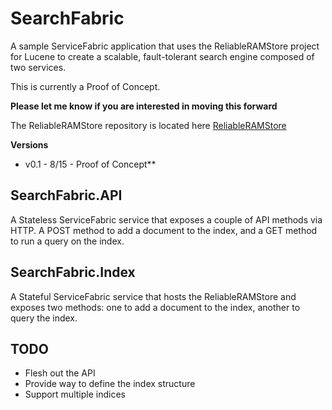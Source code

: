 # SearchFabric

A sample ServiceFabric application that uses the ReliableRAMStore project for Lucene to create a scalable, fault-tolerant search engine composed of two services. 

This is currently a Proof of Concept. 

**Please let me know if you are interested in moving this forward**

The ReliableRAMStore repository is located here
[ReliableRAMStore](https://github.com/adhurwit/ReliableRAMStore)


**Versions**

- v0.1 - 8/15 - Proof of Concept**



## SearchFabric.API
A Stateless ServiceFabric service that exposes a couple of API methods via HTTP. A POST method to add a document to the index, and a GET method to run a query on the index. 


## SearchFabric.Index
A Stateful ServiceFabric service that hosts the ReliableRAMStore and exposes two methods: one to add a document to the index, another to query the index.  


## TODO
- Flesh out the API
- Provide way to define the index structure
- Support multiple indices

